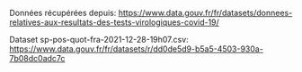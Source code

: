 Données récupérées depuis: https://www.data.gouv.fr/fr/datasets/donnees-relatives-aux-resultats-des-tests-virologiques-covid-19/

Dataset sp-pos-quot-fra-2021-12-28-19h07.csv: https://www.data.gouv.fr/fr/datasets/r/dd0de5d9-b5a5-4503-930a-7b08dc0adc7c
